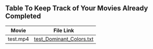 ## Table To Keep Track of Your Movies Already Completed
| Movie | File Link |
|-------|-----------|
|test.mp4|[test_Dominant_Colors.txt](test_Dominant_Colors.txt)|
